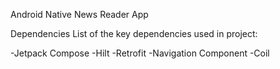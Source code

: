 Android Native News Reader App

Dependencies
List of the key dependencies used in project:

-Jetpack Compose
-Hilt
-Retrofit
-Navigation Component
-Coil


